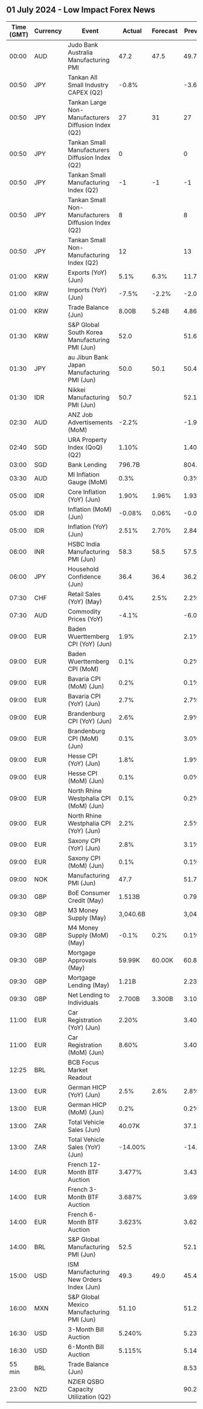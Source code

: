 ## 01 July 2024 - Low Impact Forex News

| Time (GMT) | Currency | Event | Actual | Forecast | Previous |
|------|----------|-------|--------|----------|----------|
| 00:00 | AUD | Judo Bank Australia Manufacturing PMI | 47.2 | 47.5 | 49.7 |
| 00:50 | JPY | Tankan All Small Industry CAPEX (Q2) | -0.8% |  | -3.6% |
| 00:50 | JPY | Tankan Large Non-Manufacturers Diffusion Index (Q2) | 27 | 31 | 27 |
| 00:50 | JPY | Tankan Small Manufacturers Diffusion Index (Q2) | 0 |  | 0 |
| 00:50 | JPY | Tankan Small Manufacturing Index (Q2) | -1 | -1 | -1 |
| 00:50 | JPY | Tankan Small Non-Manufacturers Diffusion Index (Q2) | 8 |  | 8 |
| 00:50 | JPY | Tankan Small Non-Manufacturing Index (Q2) | 12 |  | 13 |
| 01:00 | KRW | Exports (YoY) (Jun) | 5.1% | 6.3% | 11.7% |
| 01:00 | KRW | Imports (YoY) (Jun) | -7.5% | -2.2% | -2.0% |
| 01:00 | KRW | Trade Balance (Jun) | 8.00B | 5.24B | 4.86B |
| 01:30 | KRW | S&P Global South Korea Manufacturing PMI (Jun) | 52.0 |  | 51.6 |
| 01:30 | JPY | au Jibun Bank Japan Manufacturing PMI (Jun) | 50.0 | 50.1 | 50.4 |
| 01:30 | IDR | Nikkei Manufacturing PMI (Jun) | 50.7 |  | 52.1 |
| 02:30 | AUD | ANZ Job Advertisements (MoM) | -2.2% |  | -1.9% |
| 02:40 | SGD | URA Property Index (QoQ) (Q2) | 1.10% |  | 1.40% |
| 03:00 | SGD | Bank Lending | 796.7B |  | 804.3B |
| 03:30 | AUD | MI Inflation Gauge (MoM) | 0.3% |  | 0.3% |
| 05:00 | IDR | Core Inflation (YoY) (Jun) | 1.90% | 1.96% | 1.93% |
| 05:00 | IDR | Inflation (MoM) (Jun) | -0.08% | 0.06% | -0.03% |
| 05:00 | IDR | Inflation (YoY) (Jun) | 2.51% | 2.70% | 2.84% |
| 06:00 | INR | HSBC India Manufacturing PMI (Jun) | 58.3 | 58.5 | 57.5 |
| 06:00 | JPY | Household Confidence (Jun) | 36.4 | 36.4 | 36.2 |
| 07:30 | CHF | Retail Sales (YoY) (May) | 0.4% | 2.5% | 2.2% |
| 07:30 | AUD | Commodity Prices (YoY) | -4.1% |  | -6.0% |
| 09:00 | EUR | Baden Wuerttemberg CPI (YoY) (Jun) | 1.9% |  | 2.1% |
| 09:00 | EUR | Baden Wuerttemberg CPI (MoM) | 0.1% |  | 0.2% |
| 09:00 | EUR | Bavaria CPI (MoM) (Jun) | 0.2% |  | 0.1% |
| 09:00 | EUR | Bavaria CPI (YoY) (Jun) | 2.7% |  | 2.7% |
| 09:00 | EUR | Brandenburg CPI (YoY) (Jun) | 2.6% |  | 2.9% |
| 09:00 | EUR | Brandenburg CPI (MoM) (Jun) | 0.1% |  | 3.0% |
| 09:00 | EUR | Hesse CPI (YoY) (Jun) | 1.8% |  | 1.9% |
| 09:00 | EUR | Hesse CPI (MoM) (Jun) | 0.1% |  | 0.0% |
| 09:00 | EUR | North Rhine Westphalia CPI (MoM) (Jun) | 0.1% |  | 0.2% |
| 09:00 | EUR | North Rhine Westphalia CPI (YoY) (Jun) | 2.2% |  | 2.5% |
| 09:00 | EUR | Saxony CPI (YoY) (Jun) | 2.8% |  | 3.1% |
| 09:00 | EUR | Saxony CPI (MoM) (Jun) | 0.1% |  | 0.1% |
| 09:00 | NOK | Manufacturing PMI (Jun) | 47.7 |  | 51.7 |
| 09:30 | GBP | BoE Consumer Credit (May) | 1.513B |  | 0.790B |
| 09:30 | GBP | M3 Money Supply (May) | 3,040.6B |  | 3,042.5B |
| 09:30 | GBP | M4 Money Supply (MoM) (May) | -0.1% | 0.2% | 0.1% |
| 09:30 | GBP | Mortgage Approvals (May) | 59.99K | 60.00K | 60.82K |
| 09:30 | GBP | Mortgage Lending (May) | 1.21B |  | 2.23B |
| 09:30 | GBP | Net Lending to Individuals | 2.700B | 3.300B | 3.100B |
| 11:00 | EUR | Car Registration (YoY) (Jun) | 2.20% |  | 3.40% |
| 11:00 | EUR | Car Registration (MoM) (Jun) | 8.60% |  | 3.40% |
| 12:25 | BRL | BCB Focus Market Readout |  |  |  |
| 13:00 | EUR | German HICP (YoY) (Jun) | 2.5% | 2.6% | 2.8% |
| 13:00 | EUR | German HICP (MoM) (Jun) | 0.2% |  | 0.2% |
| 13:00 | ZAR | Total Vehicle Sales (Jun) | 40.07K |  | 37.12K |
| 13:00 | ZAR | Total Vehicle Sales (YoY) (Jun) | -14.00% |  | -14.20% |
| 14:00 | EUR | French 12-Month BTF Auction | 3.477% |  | 3.437% |
| 14:00 | EUR | French 3-Month BTF Auction | 3.687% |  | 3.699% |
| 14:00 | EUR | French 6-Month BTF Auction | 3.623% |  | 3.628% |
| 14:00 | BRL | S&P Global Manufacturing PMI (Jun) | 52.5 |  | 52.1 |
| 15:00 | USD | ISM Manufacturing New Orders Index (Jun) | 49.3 | 49.0 | 45.4 |
| 16:00 | MXN | S&P Global Mexico Manufacturing PMI (Jun) | 51.10 |  | 51.20 |
| 16:30 | USD | 3-Month Bill Auction | 5.240% |  | 5.235% |
| 16:30 | USD | 6-Month Bill Auction | 5.115% |  | 5.140% |
| 55 min | BRL | Trade Balance (Jun) |  |  | 8.53B |
| 23:00 | NZD | NZIER QSBO Capacity Utilization (Q2) |  |  | 90.2% |
